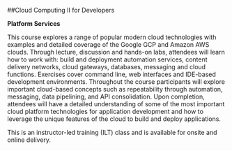 ##Cloud Computing II for Developers

__Platform Services__

This course explores a range of popular modern cloud technologies with examples and detailed coverage of the Google GCP and Amazon AWS clouds. Through lecture, discussion and hands-on labs, attendees will learn how to work with: build and deployment automation services, content delivery networks, cloud gateways, databases, messaging and cloud functions. Exercises cover command line, web interfaces and IDE-based development environments. Throughout the course participants will explore important cloud-based concepts such as repeatability through automation, messaging, data pipelining, and API consolidation. Upon completion, attendees will have a detailed understanding of some of the most important cloud platform technologies for application development and how to leverage the unique features of the cloud to build and deploy applications.

This is an instructor-led training (ILT) class and is available for onsite and online delivery.
